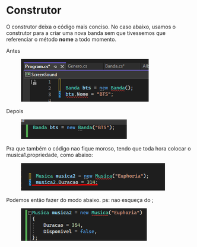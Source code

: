 # Construtor

O construtor deixa o código mais conciso. No caso abaixo, usamos o construtor para a criar uma nova banda sem que tivessemos que referenciar o método **nome** a todo momento.&#x20;

Antes

<div align="left">

<figure><img src=".gitbook/assets/image (1) (1) (1) (1).png" alt=""><figcaption></figcaption></figure>

</div>

Depois

<div align="left">

<figure><img src=".gitbook/assets/image (2) (1) (1) (1).png" alt=""><figcaption></figcaption></figure>

</div>





Pra que também o código nao fique moroso, tendo que toda hora colocar o musica1.propriedade, como abaixo:

<div align="left">

<figure><img src=".gitbook/assets/image (29).png" alt=""><figcaption></figcaption></figure>

</div>

Podemos então fazer do modo abaixo. ps: nao esqueça do ;

<div align="left">

<figure><img src=".gitbook/assets/image (30).png" alt=""><figcaption></figcaption></figure>

</div>
